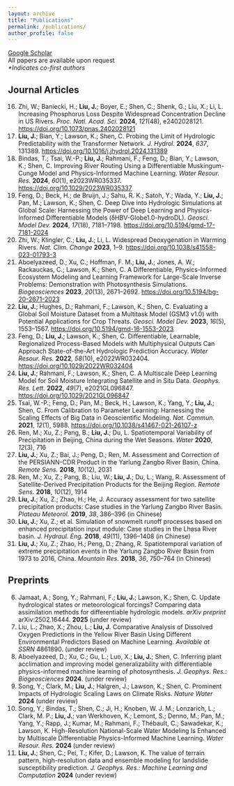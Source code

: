 ```yaml
---
layout: archive
title: "Publications"
permalink: /publications/
author_profile: false
---
```


[Google Scholar](https://scholar.google.com/citations?user=raNrs0gAAAAJ&hl=en)  
All papers are available upon request  
*\*Indicates co-first authors*
## Journal Articles
16. Zhi, W.; Baniecki, H.; **Liu, J.**; Boyer, E.; Shen, C.; Shenk, G.; Liu, X.; Li, L. Increasing Phosphorus Loss Despite Widespread Concentration Decline in US Rivers. *Proc. Natl. Acad. Sci.* **2024**, *121*(48), e2402028121. https://doi.org/10.1073/pnas.2402028121  
15. **Liu, J.**; Bian, Y.; Lawson, K.; Shen, C. Probing the Limit of Hydrologic Predictability with the Transformer Network. *J. Hydrol.* **2024**, *637*, 131389. https://doi.org/10.1016/j.jhydrol.2024.131389  
14. Bindas, T.; Tsai, W.-P.; **Liu, J.**; Rahmani, F.; Feng, D.; Bian, Y.; Lawson, K.; Shen, C. Improving River Routing Using a Differentiable Muskingum-Cunge Model and Physics-Informed Machine Learning. *Water Resour. Res.* **2024**, *60*(1), e2023WR035337. https://doi.org/10.1029/2023WR035337  
13. Feng, D.; Beck, H.; de Bruijn, J.; Sahu, R. K.; Satoh, Y.; Wada, Y.; **Liu, J.**; Pan, M.; Lawson, K.; Shen, C. Deep Dive into Hydrologic Simulations at Global Scale: Harnessing the Power of Deep Learning and Physics-Informed Differentiable Models (δHBV-Globe1.0-hydroDL). *Geosci. Model Dev.* **2024**, *17*(18), 7181–7198. https://doi.org/10.5194/gmd-17-7181-2024  
12. Zhi, W.; Klingler, C.; **Liu, J.**; Li, L. Widespread Deoxygenation in Warming Rivers. *Nat. Clim. Change* **2023**, 1–9. https://doi.org/10.1038/s41558-023-01793-3  
11. Aboelyazeed, D.; Xu, C.; Hoffman, F. M.; **Liu, J.**; Jones, A. W.; Rackauckas, C.; Lawson, K.; Shen, C. A Differentiable, Physics-Informed Ecosystem Modeling and Learning Framework for Large-Scale Inverse Problems: Demonstration with Photosynthesis Simulations. *Biogeosciences* **2023**, *20*(13), 2671–2692. https://doi.org/10.5194/bg-20-2671-2023  
10. **Liu, J.**; Hughes, D.; Rahmani, F.; Lawson, K.; Shen, C. Evaluating a Global Soil Moisture Dataset from a Multitask Model (GSM3 v1.0) with Potential Applications for Crop Threats. *Geosci. Model Dev.* **2023**, *16*(5), 1553–1567. https://doi.org/10.5194/gmd-16-1553-2023  
9. Feng, D.; **Liu, J.**; Lawson, K.; Shen, C. Differentiable, Learnable, Regionalized Process-Based Models with Multiphysical Outputs Can Approach State-of-the-Art Hydrologic Prediction Accuracy. *Water Resour. Res.* **2022**, *58*(10), e2022WR032404. https://doi.org/10.1029/2022WR032404  
8. **Liu, J.**; Rahmani, F.; Lawson, K.; Shen, C. A Multiscale Deep Learning Model for Soil Moisture Integrating Satellite and in Situ Data. *Geophys. Res. Lett.* **2022**, *49*(7), e2021GL096847. https://doi.org/10.1029/2021GL096847  
7. Tsai, W.-P.; Feng, D.; Pan, M.; Beck, H.; Lawson, K.; Yang, Y.; **Liu, J.**; Shen, C. From Calibration to Parameter Learning: Harnessing the Scaling Effects of Big Data in Geoscientific Modeling. *Nat. Commun.* **2021**, *12*(1), 5988. https://doi.org/10.1038/s41467-021-26107-z  
6. Ren, M.; Xu, Z.; Pang, B.; **Liu, J.**; Du, L. Spatiotemporal Variability of Precipitation in Beijing, China during the Wet Seasons. *Water* **2020**, *12*(3), 716  
5. **Liu, J.**; Xu, Z.; Bai, J.; Peng, D.; Ren, M. Assessment and Correction of the PERSIANN-CDR Product in the Yarlung Zangbo River Basin, China. *Remote Sens.* **2018**, *10*(12), 2031  
4. Ren, M.; Xu, Z.; Pang, B.; Liu, W.; **Liu, J.**; Du, L.; Wang, R. Assessment of Satellite-Derived Precipitation Products for the Beijing Region. *Remote Sens.* **2018**, *10*(12), 1914  
3. **Liu, J.**; Xu, Z.; Zhao, H.; He, J. Accuracy assessment for two satellite precipitation products: Case studies in the Yarlung Zangbo River Basin. *Plateau Meteorol.* **2019**, *38*, 386–396 (in Chinese)  
2. **Liu, J.**; Xu, Z.; et al. Simulation of snowmelt runoff processes based on enhanced precipitation input module: Case studies in the Lhasa River basin. *J. Hydraul. Eng.* **2018**, *49*(11), 1396–1408 (in Chinese)  
1. **Liu, J.**; Xu, Z.; Zhao, H.; Peng, D.; Zhang, R. Spatiotemporal variation of extreme precipitation events in the Yarlung Zangbo River Basin from 1973 to 2016, China. *Mountain Res.* **2018**, *36*, 750–764 (in Chinese)  

## Preprints
6. Jamaat, A.; Song, Y.; Rahmani, F.; **Liu, J.**; Lawson, K.; Shen, C. Update hydrological states or meteorological forcings? Comparing data assimilation methods for differentiable hydrologic models. *arXiv preprint* arXiv:2502.16444. **2025** (under review)  
5. Liu, L.; Zhao, X.; Zhou, L.; **Liu, J.** Comparative Analysis of Dissolved Oxygen Predictions in the Yellow River Basin Using Different Environmental Predictors Based on Machine Learning. *Available at SSRN* 4861890. (under review)  
4. Aboelyazeed, D.; Xu, C.; Gu, L.; Luo, X.; **Liu, J.**; Shen, C. Inferring plant acclimation and improving model generalizability with differentiable physics-informed machine learning of photosynthesis. *J. Geophys. Res.: Biogeosciences* **2024**. (under review)  
3. Song, Y.; Clark, M.; **Liu, J.**; Halgren, J.; Lawson, K.; Shen, C. Prominent Impacts of Hydrologic Scaling Laws on Climate Risks. *Nature Water* **2024** (under review)  
2. Song, Y.; Bindas, T.; Shen, C.; Ji, H.; Knoben, W. J. M.; Lonzarich, L.; Clark, M. P.; **Liu, J.**; van Werkhoven, K.; Lemont, S.; Denno, M.; Pan, M.; Yang, Y.; Rapp, J.; Kumar, M.; Rahmani, F.; Thébault, C.; Sawadekar, K.; Lawson, K. High-Resolution National-Scale Water Modeling Is Enhanced by Multiscale Differentiable Physics-Informed Machine Learning. *Water Resour. Res.* **2024** (under review)  
1. **Liu, J.**; Shen, C.; Pei, T.; Kifer, D.; Lawson, K. The value of terrain pattern, high-resolution data and ensemble modeling for landslide susceptibility prediction. *J. Geophys. Res.: Machine Learning and Computation* **2024** (under review)  



